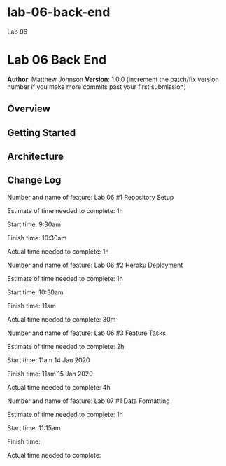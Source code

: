 # lab-06-back-end
Lab 06

# Lab 06 Back End

**Author**: Matthew Johnson
**Version**: 1.0.0 (increment the patch/fix version number if you make more commits past your first submission)

## Overview
<!-- Provide a high level overview of what this application is and why you are building it, beyond the fact that it's an assignment for this class. (i.e. What's your problem domain?) -->

## Getting Started
<!-- What are the steps that a user must take in order to build this app on their own machine and get it running? -->

## Architecture
<!-- Provide a detailed description of the application design. What technologies (languages, libraries, etc) you're using, and any other relevant design information. -->

## Change Log
<!-- Use this area to document the iterative changes made to your application as each feature is successfully implemented. Use time stamps. Here's an examples:

01-01-2001 4:59pm - Application now has a fully-functional express server, with a GET route for the location resource.

## Credits and Collaborations
Vij Rangarajan
Tyler Sayvetz
 -->

Number and name of feature: Lab 06 #1 Repository Setup

Estimate of time needed to complete: 1h

Start time: 9:30am

Finish time: 10:30am

Actual time needed to complete: 1h


Number and name of feature: Lab 06 #2 Heroku Deployment

Estimate of time needed to complete: 1h

Start time: 10:30am

Finish time: 11am

Actual time needed to complete: 30m


Number and name of feature: Lab 06 #3 Feature Tasks

Estimate of time needed to complete: 2h

Start time: 11am 14 Jan 2020

Finish time: 11am 15 Jan 2020

Actual time needed to complete: 4h


Number and name of feature: Lab 07 #1 Data Formatting

Estimate of time needed to complete: 1h

Start time: 11:15am

Finish time: 

Actual time needed to complete:
